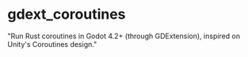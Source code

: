 # gdext_coroutines
"Run Rust coroutines in Godot 4.2+ (through GDExtension), inspired on Unity's Coroutines design."
